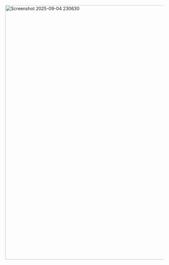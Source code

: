
<img width="1887" height="808" alt="Screenshot 2025-09-04 230630" src="https://github.com/user-attachments/assets/31147663-4006-4e46-8676-ebc6ab957781" />
